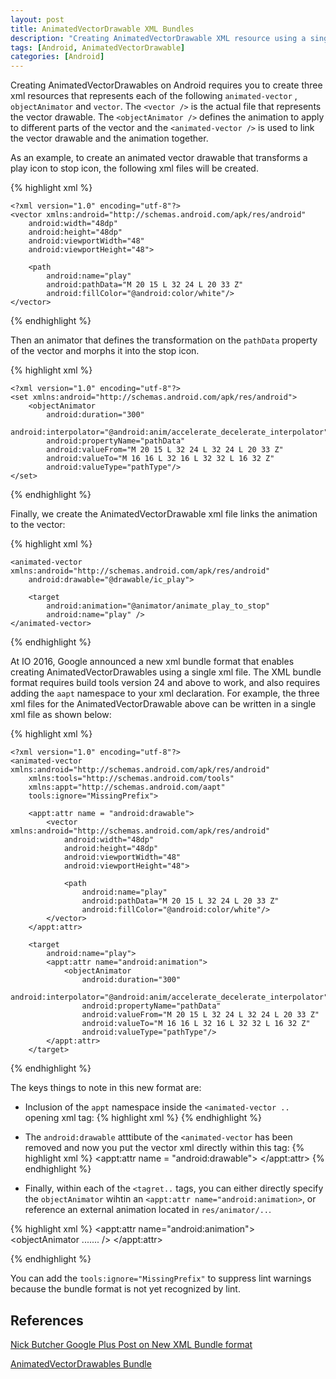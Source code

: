 ```yaml
---
layout: post
title: AnimatedVectorDrawable XML Bundles
description: "Creating AnimatedVectorDrawable XML resource using a single XML file"
tags: [Android, AnimatedVectorDrawable]
categories: [Android]
---
```



Creating AnimatedVectorDrawables on Android requires you to create three xml resources that represents each of the following
`animated-vector` , `objectAnimator` and `vector`. The `<vector />` is the actual file that represents the vector drawable.
The `<objectAnimator />` defines the animation to  apply to different parts of the vector and the `<animated-vector />`
is used to link the vector drawable and the animation together.

As an example, to create an animated vector drawable that transforms a play icon to stop icon, the following xml files will be created.

<!-- more -->

{% highlight xml %}
    <!-- res/drawable/ic_play.xml -->

    <?xml version="1.0" encoding="utf-8"?>
    <vector xmlns:android="http://schemas.android.com/apk/res/android"
        android:width="48dp"
        android:height="48dp"
        android:viewportWidth="48"
        android:viewportHeight="48">

        <path
            android:name="play"
            android:pathData="M 20 15 L 32 24 L 20 33 Z"
            android:fillColor="@android:color/white"/>
    </vector>
{% endhighlight %}

Then an animator that defines the transformation on the `pathData` property of the vector and morphs it into the stop icon.

 {% highlight xml %}
    <!-- res/animator/animates_play_to_stop.xml -->

    <?xml version="1.0" encoding="utf-8"?>
    <set xmlns:android="http://schemas.android.com/apk/res/android">
        <objectAnimator
            android:duration="300"
            android:interpolator="@android:anim/accelerate_decelerate_interpolator"
            android:propertyName="pathData"
            android:valueFrom="M 20 15 L 32 24 L 32 24 L 20 33 Z"
            android:valueTo="M 16 16 L 32 16 L 32 32 L 16 32 Z"
            android:valueType="pathType"/>
    </set>
{% endhighlight %}

Finally, we create the AnimatedVectorDrawable xml file links the animation to the vector:

{% highlight xml %}
    <!-- res/drawable/animated_drawable_play_to_stop.xml -->

    <animated-vector xmlns:android="http://schemas.android.com/apk/res/android"
        android:drawable="@drawable/ic_play">

        <target
            android:animation="@animator/animate_play_to_stop"
            android:name="play" />
    </animated-vector>
{% endhighlight %}

At IO 2016, Google announced a new xml bundle format that enables creating AnimatedVectorDrawables using a single xml file.
The XML bundle format requires build tools version 24 and above to work, and also requires adding the `aapt` namespace to your xml declaration.
For example, the three xml files for the AnimatedVectorDrawable above can be written in a single xml file as shown below:

{% highlight xml %}
    <!-- res/drawable/animated_drawable_play_to_stop.xml -->

    <?xml version="1.0" encoding="utf-8"?>
    <animated-vector xmlns:android="http://schemas.android.com/apk/res/android"
        xmlns:tools="http://schemas.android.com/tools"
        xmlns:appt="http://schemas.android.com/aapt"
        tools:ignore="MissingPrefix">

        <appt:attr name = "android:drawable">
            <vector xmlns:android="http://schemas.android.com/apk/res/android"
                android:width="48dp"
                android:height="48dp"
                android:viewportWidth="48"
                android:viewportHeight="48">

                <path
                    android:name="play"
                    android:pathData="M 20 15 L 32 24 L 20 33 Z"
                    android:fillColor="@android:color/white"/>
            </vector>
        </appt:attr>

        <target
            android:name="play">
            <appt:attr name="android:animation">
                <objectAnimator
                    android:duration="300"
                    android:interpolator="@android:anim/accelerate_decelerate_interpolator"
                    android:propertyName="pathData"
                    android:valueFrom="M 20 15 L 32 24 L 32 24 L 20 33 Z"
                    android:valueTo="M 16 16 L 32 16 L 32 32 L 16 32 Z"
                    android:valueType="pathType"/>
            </appt:attr>
        </target>

</animated-vector>
{% endhighlight %}

The keys things to note in this new format are:

* Inclusion of the `appt` namespace inside the `<animated-vector ..` opening xml tag:
    {% highlight xml %}
        <animated-vector xmlns:android="http://schemas.android.com/apk/res/android"
            xmlns:appt="http://schemas.android.com/aapt">
    {% endhighlight %}

* The `android:drawable` atttibute of the `<animated-vector` has been removed and now you put the vector xml directly within this tag:
    {% highlight xml %}
        <appt:attr name = "android:drawable">
             <!-- vector graphics xml -->
        </appt:attr>
    {% endhighlight %}
* Finally, within each of the `<tagret..` tags, you can either directly specify the `objectAnimator` wihtin an `<appt:attr name="android:animation>`, or
reference an external animation located in `res/animator/..`.

{% highlight xml %}
    <!-- directly specify the animation -->
    <tagret android:name="play">
        <appt:attr name="android:animation">
            <objectAnimator
                ....... />
        </appt:attr>
   </target>

   <!-- referenceing an external object animator -->
   <tagret android:name="play"
        android:animation="@animator/animate_play_to_stop"/>
{% endhighlight %}

You can add the `tools:ignore="MissingPrefix"` to suppress lint warnings because the bundle format is not yet recognized by lint.

## References
[Nick Butcher Google Plus Post on New XML Bundle format](https://plus.google.com/+NickButcher/posts/A8KKxnJdg4r)

[AnimatedVectorDrawables Bundle](https://blog.stylingandroid.com/animatedvectordrawable-bundles/)
